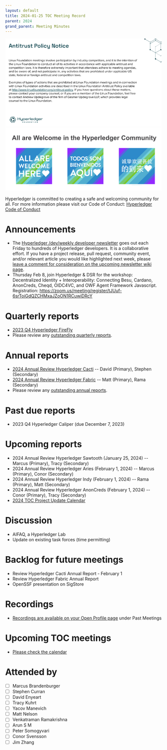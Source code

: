 ```yaml
---
layout: default
title: 2024-01-25 TOC Meeting Record
parent: 2024
grand_parent: Meeting Minutes
---
```

![Antitrust Policy Notice](../images/antitrust-policy-notice.png "Antitrust Policy Notice")
![All are Welcome in the Hyperledger Community](../images/all-are-welcome.png "All are Welcome in the Hyperledger Community")

Hyperledger is committed to creating a safe and welcoming community for all. For more information please visit our Code of Conduct: [Hyperledger Code of Conduct](https://toc.hyperledger.org/governing-documents/code-of-conduct.html)

# Announcements
* The [Hyperledger /dev/weekly developer newsletter](https://wiki.hyperledger.org/pages/viewpage.action?pageId=39618905) goes out each Friday to hundreds of Hyperledger developers. It is a collaborative effort. If you have a project release, pull request, community event, and/or relevant article you would like highlighted next week, please [leave a comment for consideration on the upcoming newsletter wiki page](https://wiki.hyperledger.org/display/DR/2024).
* Thursday Feb 8, join Hyperledger & DSR for the workshop: Decentralized Identity + Interoperability: Connecting Besu, Cardano, AnonCreds, Cheqd, OIDC4VC, and OWF Agent Framework Javascript. Registration: https://zoom.us/meeting/register/tJUuf-6srToiGdQZCHMxaJZoON1RCuwiDRcY

# Quarterly reports
* [2023 Q4 Hyperledger FireFly](https://github.com/hyperledger/toc/pull/194)
* Please review any [outstanding quarterly reports](https://github.com/hyperledger/toc/pulls?q=is%3Apr+is%3Aopen+label%3Aquarterly-report).

# Annual reports
* [2024 Annual Review Hyperledger Cacti](https://github.com/hyperledger/toc/pull/205/files) -- David (Primary), Stephen (Secondary)
* [2024 Annual Review Hyperledger Fabric](https://github.com/hyperledger/toc/pull/204/files) -- Matt (Primary), Rama (Secondary)
* Please review any [outstanding annual reports](https://github.com/hyperledger/toc/pulls?q=is%3Apr+is%3Aopen+label%3Aannual-review).

# Past due reports
* 2023 Q4 Hyperledger Caliper (due December 7, 2023)

# Upcoming reports
* 2024 Annual Review Hyperledger Sawtooth (January 25, 2024) -- Marcus (Primary), Tracy (Secondary)
* 2024 Annual Review Hyperledger Aries (February 1, 2024) -- Marcus (Primary), Conor (Secondary)
* 2024 Annual Review Hyperledger Indy (February 1, 2024) -- Rama (Primary), Matt (Secondary)
* 2024 Annual Review Hyperledger AnonCreds (February 1, 2024) -- Conor (Primary), Tracy (Secondary)
* [2024 TOC Project Update Calendar](../../project-reports/2024/2024-updates.md)

# Discussion
* AIFAQ, a Hyperledger Lab
* Update on existing task forces (time permitting)

# Backlog for future meetings
* Review Hyperledger Cacti Annual Report - February 1
* Review Hyperledger Fabric Annual Report
* OpenSSF presentation on SigStore

# Recordings
* [Recordings are available on your Open Profile page](https://openprofile.dev/my-meetings) under Past Meetings

# Upcoming TOC meetings
* [Please check the calendar](https://lists.hyperledger.org/g/toc/calendar)

# Attended by

* [ ] Marcus Brandenburger
* [ ] Stephen Curran
* [ ] David Enyeart
* [ ] Tracy Kuhrt
* [ ] Yacov Manevich
* [ ] Matt Nelson
* [ ] Venkatraman Ramakrishna
* [ ] Arun S M
* [ ] Peter Somogyvari
* [ ] Conor Svensson
* [ ] Jim Zhang
